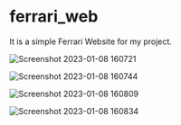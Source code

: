 # ferrari_web
It is a simple Ferrari Website for my project.

![Screenshot 2023-01-08 160721](https://user-images.githubusercontent.com/41086768/211197784-e3a9415e-0c83-4988-86c3-1429dda18e1b.png)

![Screenshot 2023-01-08 160744](https://user-images.githubusercontent.com/41086768/211197789-81fcf1ca-2436-421d-b572-99b0073ca4b4.png)

![Screenshot 2023-01-08 160809](https://user-images.githubusercontent.com/41086768/211197796-8b5abba6-41b2-4506-957b-08439266851f.png)

![Screenshot 2023-01-08 160834](https://user-images.githubusercontent.com/41086768/211197803-98d4f899-3ee6-4285-bf3f-9197e59207d1.png)
